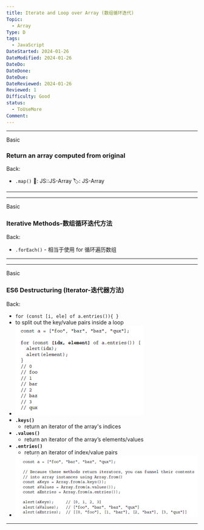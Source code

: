 ```yaml
---
title: Iterate and Loop over Array (数组循环迭代)
Topic:
  - Array
Type: D
tags:
  - JavaScript
DateStarted: 2024-01-26
DateModified: 2024-01-26
DateDo:
DateDone:
DateDue:
DateReviewed: 2024-01-26
Reviewed: 1
Difficulty: Good
status:
  - ToUseMore
Comment:
---
```


---

Basic

### Return an array computed from original

Back:

- `.map()`
📌: JS::JS-Array
🏷️: JS-Array
<!--ID: 1706600287395-->

---

---

Basic

### Iterative Methods-数组循环迭代方法

Back:

- `.forEach()` - 相当于使用 for 循环遍历数组
<!--ID: 1706600287399-->

---

---

Basic

### ES6 Destructuring (Iterator-迭代器方法)

Back:

- `for (const [i, ele] of a.entries()){ }`
- to split out the key/value pairs inside a loop
- ![](./z-Assets/1691247030389.png)
- **`.keys()`**
  - return an iterator of the array's indices
- **`.values()`**
  - return an iterator of the array’s elements/values
- **`.entries()`**
  - return an iterator of index/value pairs
- ![](./z-Assets/1691246935131.png)
<!--ID: 1706600287402-->

---

<!--SR:!2024-01-30,1,230-->
